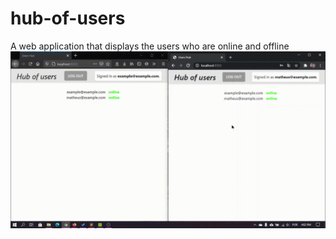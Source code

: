 # hub-of-users
A web application that displays the users who are online and offline
![Demontration of app working](demo/demo.gif)
